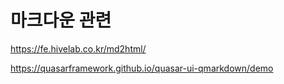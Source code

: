 # 마크다운 관련

https://fe.hivelab.co.kr/md2html/

https://quasarframework.github.io/quasar-ui-qmarkdown/demo